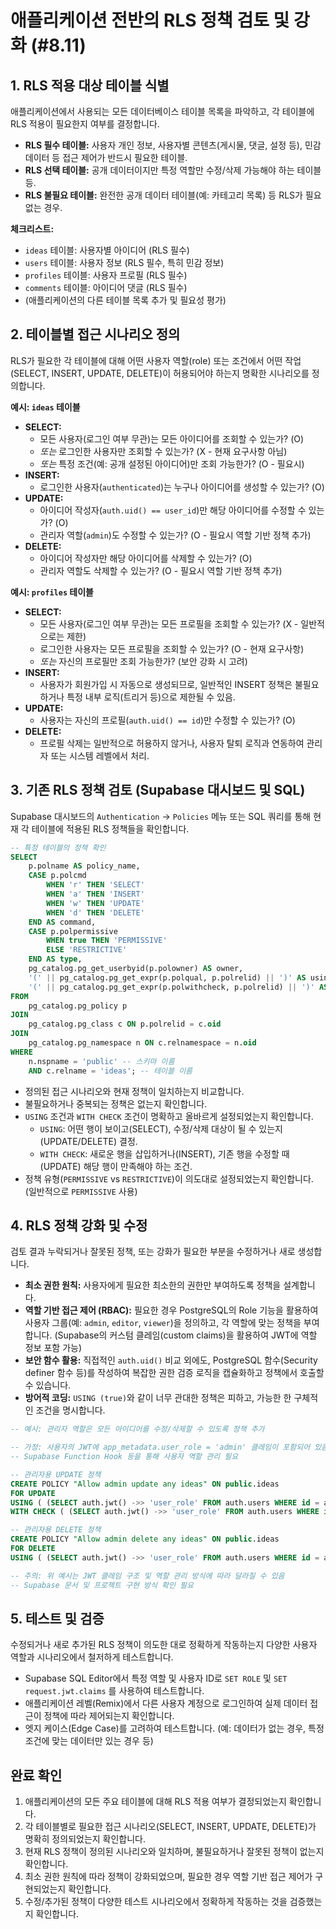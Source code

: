 # 애플리케이션 전반의 RLS 정책 검토 및 강화 (#8.11)

## 1. RLS 적용 대상 테이블 식별

애플리케이션에서 사용되는 모든 데이터베이스 테이블 목록을 파악하고, 각 테이블에 RLS 적용이 필요한지 여부를 결정합니다.

-   **RLS 필수 테이블:** 사용자 개인 정보, 사용자별 콘텐츠(게시물, 댓글, 설정 등), 민감 데이터 등 접근 제어가 반드시 필요한 테이블.
-   **RLS 선택 테이블:** 공개 데이터이지만 특정 역할만 수정/삭제 가능해야 하는 테이블 등.
-   **RLS 불필요 테이블:** 완전한 공개 데이터 테이블(예: 카테고리 목록) 등 RLS가 필요 없는 경우.

**체크리스트:**

-   `ideas` 테이블: 사용자별 아이디어 (RLS 필수)
-   `users` 테이블: 사용자 정보 (RLS 필수, 특히 민감 정보)
-   `profiles` 테이블: 사용자 프로필 (RLS 필수)
-   `comments` 테이블: 아이디어 댓글 (RLS 필수)
-   (애플리케이션의 다른 테이블 목록 추가 및 필요성 평가)

## 2. 테이블별 접근 시나리오 정의

RLS가 필요한 각 테이블에 대해 어떤 사용자 역할(role) 또는 조건에서 어떤 작업(SELECT, INSERT, UPDATE, DELETE)이 허용되어야 하는지 명확한 시나리오를 정의합니다.

**예시: `ideas` 테이블**

-   **SELECT:**
    -   모든 사용자(로그인 여부 무관)는 모든 아이디어를 조회할 수 있는가? (O)
    -   *또는* 로그인한 사용자만 조회할 수 있는가? (X - 현재 요구사항 아님)
    -   *또는* 특정 조건(예: 공개 설정된 아이디어)만 조회 가능한가? (O - 필요시)
-   **INSERT:**
    -   로그인한 사용자(`authenticated`)는 누구나 아이디어를 생성할 수 있는가? (O)
-   **UPDATE:**
    -   아이디어 작성자(`auth.uid() == user_id`)만 해당 아이디어를 수정할 수 있는가? (O)
    -   관리자 역할(`admin`)도 수정할 수 있는가? (O - 필요시 역할 기반 정책 추가)
-   **DELETE:**
    -   아이디어 작성자만 해당 아이디어를 삭제할 수 있는가? (O)
    -   관리자 역할도 삭제할 수 있는가? (O - 필요시 역할 기반 정책 추가)

**예시: `profiles` 테이블**

-   **SELECT:**
    -   모든 사용자(로그인 여부 무관)는 모든 프로필을 조회할 수 있는가? (X - 일반적으로는 제한)
    -   로그인한 사용자는 모든 프로필을 조회할 수 있는가? (O - 현재 요구사항)
    -   *또는* 자신의 프로필만 조회 가능한가? (보안 강화 시 고려)
-   **INSERT:**
    -   사용자가 회원가입 시 자동으로 생성되므로, 일반적인 INSERT 정책은 불필요하거나 특정 내부 로직(트리거 등)으로 제한될 수 있음.
-   **UPDATE:**
    -   사용자는 자신의 프로필(`auth.uid() == id`)만 수정할 수 있는가? (O)
-   **DELETE:**
    -   프로필 삭제는 일반적으로 허용하지 않거나, 사용자 탈퇴 로직과 연동하여 관리자 또는 시스템 레벨에서 처리.

## 3. 기존 RLS 정책 검토 (Supabase 대시보드 및 SQL)

Supabase 대시보드의 `Authentication` -> `Policies` 메뉴 또는 SQL 쿼리를 통해 현재 각 테이블에 적용된 RLS 정책들을 확인합니다.

```sql
-- 특정 테이블의 정책 확인
SELECT
    p.polname AS policy_name,
    CASE p.polcmd
        WHEN 'r' THEN 'SELECT'
        WHEN 'a' THEN 'INSERT'
        WHEN 'w' THEN 'UPDATE'
        WHEN 'd' THEN 'DELETE'
    END AS command,
    CASE p.polpermissive
        WHEN true THEN 'PERMISSIVE'
        ELSE 'RESTRICTIVE'
    END AS type,
    pg_catalog.pg_get_userbyid(p.polowner) AS owner,
    '(' || pg_catalog.pg_get_expr(p.polqual, p.polrelid) || ')' AS using_check,
    '(' || pg_catalog.pg_get_expr(p.polwithcheck, p.polrelid) || ')' AS with_check
FROM
    pg_catalog.pg_policy p
JOIN
    pg_catalog.pg_class c ON p.polrelid = c.oid
JOIN
    pg_catalog.pg_namespace n ON c.relnamespace = n.oid
WHERE
    n.nspname = 'public' -- 스키마 이름
    AND c.relname = 'ideas'; -- 테이블 이름
```

-   정의된 접근 시나리오와 현재 정책이 일치하는지 비교합니다.
-   불필요하거나 중복되는 정책은 없는지 확인합니다.
-   `USING` 조건과 `WITH CHECK` 조건이 명확하고 올바르게 설정되었는지 확인합니다.
    -   `USING`: 어떤 행이 보이고(SELECT), 수정/삭제 대상이 될 수 있는지(UPDATE/DELETE) 결정.
    -   `WITH CHECK`: 새로운 행을 삽입하거나(INSERT), 기존 행을 수정할 때(UPDATE) 해당 행이 만족해야 하는 조건.
-   정책 유형(`PERMISSIVE` vs `RESTRICTIVE`)이 의도대로 설정되었는지 확인합니다. (일반적으로 `PERMISSIVE` 사용)

## 4. RLS 정책 강화 및 수정

검토 결과 누락되거나 잘못된 정책, 또는 강화가 필요한 부분을 수정하거나 새로 생성합니다.

-   **최소 권한 원칙:** 사용자에게 필요한 최소한의 권한만 부여하도록 정책을 설계합니다.
-   **역할 기반 접근 제어 (RBAC):** 필요한 경우 PostgreSQL의 Role 기능을 활용하여 사용자 그룹(예: `admin`, `editor`, `viewer`)을 정의하고, 각 역할에 맞는 정책을 부여합니다. (Supabase의 커스텀 클레임(custom claims)을 활용하여 JWT에 역할 정보 포함 가능)
-   **보안 함수 활용:** 직접적인 `auth.uid()` 비교 외에도, PostgreSQL 함수(Security definer 함수 등)를 작성하여 복잡한 권한 검증 로직을 캡슐화하고 정책에서 호출할 수 있습니다.
-   **방어적 코딩:** `USING (true)`와 같이 너무 관대한 정책은 피하고, 가능한 한 구체적인 조건을 명시합니다.

```sql
-- 예시: 관리자 역할은 모든 아이디어를 수정/삭제할 수 있도록 정책 추가

-- 가정: 사용자의 JWT에 app_metadata.user_role = 'admin' 클레임이 포함되어 있음
-- Supabase Function Hook 등을 통해 사용자 역할 관리 필요

-- 관리자용 UPDATE 정책
CREATE POLICY "Allow admin update any ideas" ON public.ideas
FOR UPDATE
USING ( (SELECT auth.jwt() ->> 'user_role' FROM auth.users WHERE id = auth.uid()) = 'admin' )
WITH CHECK ( (SELECT auth.jwt() ->> 'user_role' FROM auth.users WHERE id = auth.uid()) = 'admin' );

-- 관리자용 DELETE 정책
CREATE POLICY "Allow admin delete any ideas" ON public.ideas
FOR DELETE
USING ( (SELECT auth.jwt() ->> 'user_role' FROM auth.users WHERE id = auth.uid()) = 'admin' );

-- 주의: 위 예시는 JWT 클레임 구조 및 역할 관리 방식에 따라 달라질 수 있음
-- Supabase 문서 및 프로젝트 구현 방식 확인 필요
```

## 5. 테스트 및 검증

수정되거나 새로 추가된 RLS 정책이 의도한 대로 정확하게 작동하는지 다양한 사용자 역할과 시나리오에서 철저하게 테스트합니다.

-   Supabase SQL Editor에서 특정 역할 및 사용자 ID로 `SET ROLE` 및 `SET request.jwt.claims` 를 사용하여 테스트합니다.
-   애플리케이션 레벨(Remix)에서 다른 사용자 계정으로 로그인하여 실제 데이터 접근이 정책에 따라 제어되는지 확인합니다.
-   엣지 케이스(Edge Case)를 고려하여 테스트합니다. (예: 데이터가 없는 경우, 특정 조건에 맞는 데이터만 있는 경우 등)

## 완료 확인

1.  애플리케이션의 모든 주요 테이블에 대해 RLS 적용 여부가 결정되었는지 확인합니다.
2.  각 테이블별로 필요한 접근 시나리오(SELECT, INSERT, UPDATE, DELETE)가 명확히 정의되었는지 확인합니다.
3.  현재 RLS 정책이 정의된 시나리오와 일치하며, 불필요하거나 잘못된 정책이 없는지 확인합니다.
4.  최소 권한 원칙에 따라 정책이 강화되었으며, 필요한 경우 역할 기반 접근 제어가 구현되었는지 확인합니다.
5.  수정/추가된 정책이 다양한 테스트 시나리오에서 정확하게 작동하는 것을 검증했는지 확인합니다. 